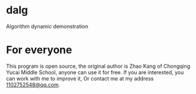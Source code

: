 # dalg
Algorithm dynamic demonstration
# For everyone
This program is open source, the original author is Zhao Kang of Chongqing Yucai Middle School, anyone can use it for free. If you are interested, you can work with me to improve it, Or contact me at my address 1102752548@qq.com.
